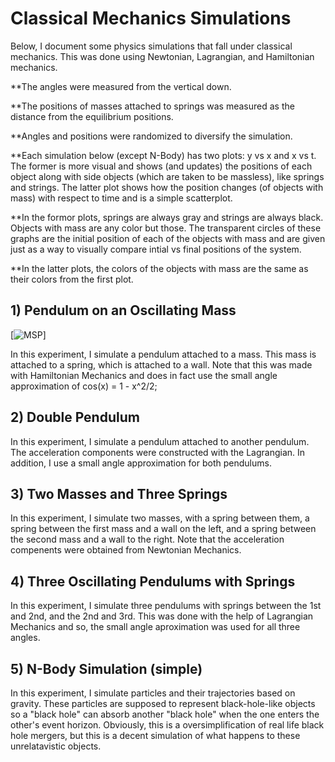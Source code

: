 # Classical Mechanics Simulations

Below, I document some physics simulations that fall under classical mechanics. This was done using Newtonian, Lagrangian, and Hamiltonian mechanics. 

**The angles were measured from the vertical down.

**The positions of masses attached to springs was measured as the distance from the equilibrium positions.

**Angles and positions were randomized to diversify the simulation.

**Each simulation below (except N-Body) has two plots: y vs x and x vs t. The former is more visual and shows (and updates) the positions of each object along with side objects (which are taken to be massless), like springs and strings. The latter plot shows how the position changes (of objects with mass) with respect to time and is a simple scatterplot.

**In the formor plots, springs are always gray and strings are always black. Objects with mass are any color but those. The transparent circles of these graphs are the initial position of each of the objects with mass and are given just as a way to visually compare intial vs final positions of the system.

**In the latter plots, the colors of the objects with mass are the same as their colors from the first plot. 

## 1) Pendulum on an Oscillating Mass

[![MSP](https://i.imgur.com/O5choAa.png)]
 
In this experiment, I simulate a pendulum attached to a mass. This mass is attached to a spring, which is attached to a wall. Note that this was made with Hamiltonian Mechanics and does in fact use the small angle approximation of cos(x) = 1 - x^2/2;

## 2) Double Pendulum

In this experiment, I simulate a pendulum attached to another pendulum. The acceleration components were constructed with the Lagrangian. In addition, I use a small angle approximation for both pendulums. 

## 3) Two Masses and Three Springs

In this experiment, I simulate two masses, with a spring between them, a spring between the first mass and a wall on the left, and a spring between the second mass and a wall to the right. Note that the acceleration compenents were obtained from Newtonian Mechanics.

## 4) Three Oscillating Pendulums with Springs

In this experiment, I simulate three pendulums with springs between the 1st and 2nd, and the 2nd and 3rd. This was done with the help of Lagrangian Mechanics and so, the small angle aproximation was used for all three angles.

## 5) N-Body Simulation (simple) 

In this experiment, I simulate particles and their trajectories based on gravity. These particles are supposed to represent black-hole-like objects so a "black hole" can absorb another "black hole" when the one enters the other's event horizon. Obviously, this is a oversimplification of real life black hole mergers, but this is a decent simulation of what happens to these unrelatavistic objects.